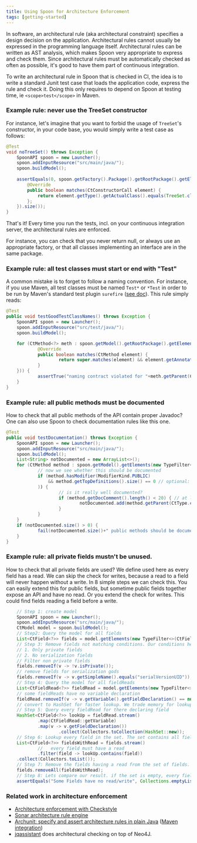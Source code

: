 ```yaml
---
title: Using Spoon for Architecture Enforcement
tags: [getting-started]
---
```


In software, an architectural rule (aka architectural constraint) specifies a design decision on the application. Architectural rules cannot usually be expressed in the programming language itself.
Architectural rules can be written as AST analysis, which makes Spoon very appropriate to express and check them.
Since architectural rules must be automatically checked as often as possible, it's good to have them part of continuous integration.

To write an architectural rule in Spoon that is checked in CI, the idea is to write a standard Junit test case that loads the application code, express the rule and check it. Doing this only requires to depend on Spoon at testing time, ie `<scope>test</scope>` in Maven.

### Example rule: never use the TreeSet constructor

For instance, let's imagine that you want to forbid the usage of `TreeSet`'s constructor, in your code base, you would simply write a test case as follows:

```java
@Test
void noTreeSet() throws Exception {
	SpoonAPI spoon = new Launcher();
	spoon.addInputResource("src/main/java/");
	spoon.buildModel();
	
	assertEquals(0, spoon.getFactory().Package().getRootPackage().getElements(new AbstractFilter<CtConstructorCall>() {
		@Override
		public boolean matches(CtConstructorCall element) {
			return element.getType().getActualClass().equals(TreeSet.class);
		};
	}).size());
}
```

That's it! Every time you run the tests, incl. on your continuous integration server, the architectural rules are enforced.

For instance, you can check that you never return null, or always use an appropriate factory, or that all classes implementing an interface are in the same package.


### Example rule: all test classes must start or end with "Test"

A common mistake is to forget to follow a naming convention. For instance, if you use Maven, all test classes must be named `Test*` or `*Test` in order to be run by Maven's standard test plugin `surefire` ([see doc](http://maven.apache.org/surefire/maven-surefire-plugin/examples/inclusion-exclusion.html)). This rule simply reads:

```java
@Test
public void testGoodTestClassNames() throws Exception {
    SpoonAPI spoon = new Launcher();
    spoon.addInputResource("src/test/java/");
    spoon.buildModel();

    for (CtMethod<?> meth : spoon.getModel().getRootPackage().getElements(new TypeFilter<CtMethod>(CtMethod.class) {
            @Override
            public boolean matches(CtMethod element) {
                    return super.matches(element) && element.getAnnotation(Test.class) != null;
            }
    })) {
            assertTrue("naming contract violated for "+meth.getParent(CtClass.class).getSimpleName(), meth.getParent(CtClass.class).getSimpleName().startsWith("Test") || meth.getParent(CtClass.class).getSimpleName().endsWith("Test"));
    }
}
```

### Example rule: all public methods must be documented

How to check that all public methods of the API contain proper Javadoc? One can also use Spoon to check documentation rules like this one.

```java
@Test
public void testDocumentation() throws Exception {
    SpoonAPI spoon = new Launcher();
    spoon.addInputResource("src/main/java/");
    spoon.buildModel();
    List<String> notDocumented = new ArrayList<>();
    for (CtMethod method : spoon.getModel().getElements(new TypeFilter<>(CtMethod.class))) {
            // now we see whether this should be documented
            if (method.hasModifier(ModifierKind.PUBLIC)
                && method.getTopDefinitions().size() == 0 // optional: only the top declarations should be documented (not the overriding methods which are lower in the hierarchy)
            )) {
                    // is it really well documented?
                    if (method.getDocComment().length() < 20) { // at least 20 characters
                            notDocumented.add(method.getParent(CtType.class).getQualifiedName() + "#" + method.getSignature());
                    }
            }
    }
    if (notDocumented.size() > 0) {
            fail(notDocumented.size()+" public methods should be documented with proper API documentation: \n"+StringUtils.join(notDocumented, "\n"));
    }
}
```
### Example rule: all private fields mustn't be unused.
How to check that all private fields are used?
We define used here as every field has a read. We can skip the check for writes, because a read to a field will never happen without a write.
In 8 simple steps we can check this. You can easily extend this for public fields, but sometime public fields together expose an API and have no read.
Or you extend the check for writes. This could find fields reading a field before a write. 
```java
    // Step 1: create model
    SpoonAPI spoon = new Launcher();
    spoon.addInputResource("src/main/java/");
    CtModel model = spoon.buildModel();
    // Step2: Query the model for all fields
    List<CtField<?>> fields = model.getElements(new TypeFilter<>(CtField.class));
    // Step 3: Remove fields not matching conditions. Our conditions here are:
    // 1. Only private fields
    // 2. No serialization fields  
    // Filter non private fields
    fields.removeIf(v -> !v.isPrivate());
    // remove fields for serialization gods
    fields.removeIf(v -> v.getSimpleName().equals("serialVersionUID"));
    // Step 4: Query the model for all fieldReads
    List<CtFieldRead<?>> fieldRead = model.getElements(new TypeFilter<>(CtFieldRead.class));
    // some fieldReads have no variable declaration
    fieldRead.removeIf(v -> v.getVariable().getFieldDeclaration() == null);
    // convert to HashSet for faster lookup. We trade memory for lookup speed.
    // Step 5: Query every fieldRead for there declaring field 
    HashSet<CtField<?>> lookUp = fieldRead.stream()
    		.map(CtFieldRead::getVariable)
    		.map(v -> v.getFieldDeclaration())
                    .collect(Collectors.toCollection(HashSet::new));
    // Step 6: Lookup every field in the set. The set contains all fields, that have a read.
    List<CtField<?>> fieldsWithRead = fields.stream()
    		// 	 every field must have a read
    		.filter(field -> lookUp.contains(field))
    .collect(Collectors.toList());
    // Step 7: Remove the fields having a read from the set of fields. 
    fields.removeAll(fieldsWithRead);
    // Step 8: Lets compare our result. if the set is empty, every field has a read, otherwise print the fields without read. 
    assertEquals("Some Fields have no read/write", Collections.emptyList(), fields);
```
### Related work in architecture enforcement

* [Architecture enforcement with Checkstyle](https://saturnnetwork.wordpress.com/2012/11/26/ultimate-architecture-enforcement-prevent-code-violations-at-code-commit-time/)
* [Sonar architecture rule engine](https://docs.sonarqube.org/display/SONARQUBE44/Architecture+Rule+Engine)
* [Archunit:  specify and assert architecture rules in plain Java](https://www.archunit.org/) ([Maven integration](https://github.com/societe-generale/arch-unit-maven-plugin))
* [jqassistant](https://jqassistant.org/) does architectural checking on top of Neo4J.
